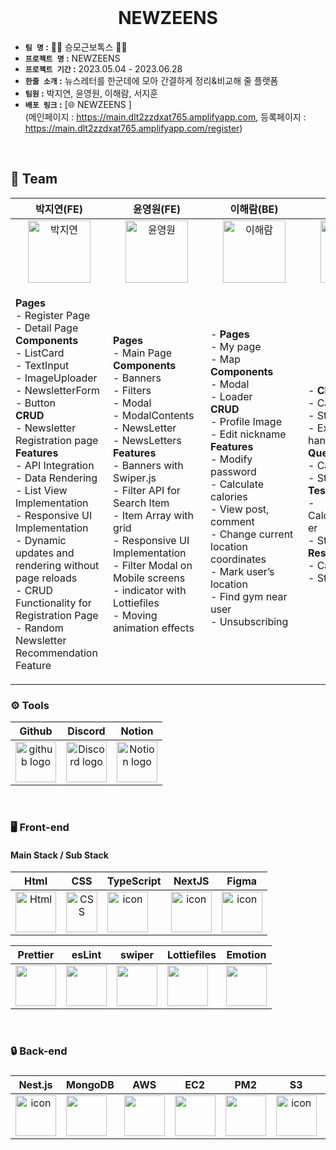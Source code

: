 <br/>

<div  align="center">
  <h1>NEWZEENS</h1>
</div>

- **`팀 명` :**  💪🏼 승모근보톡스 💪🏼
- **`프로젝트 명` :** NEWZEENS
- **`프로젝트 기간` :** 2023.05.04 - 2023.06.28
- **`한줄 소개` :**  뉴스레터를 한군데에 모아 간결하게 정리&비교해 줄 플랫폼
- **`팀원` :** 박지연, 윤영원, 이해람, 서지훈
- **`배포 링크` :** [🌐 NEWZEENS ] <br/> (메인페이지 : https://main.dlt2zzdxat765.amplifyapp.com, 등록페이지 : https://main.dlt2zzdxat765.amplifyapp.com/register)

<br/>

## 💼 Team

|                                                                                                                                                                                  박지연(FE)                                                                                                                                                                                  |                                                                                                                                                                                                                                                                                            윤영원(FE)                                                                                                                                                                                                                                                                                             |                                                                                                                                                                                                 이해람(BE)                                                                                                                                                                                                  |                                                                                                                                         서지훈(BE)                                                                                                                                          |
|:---------------------------------------------------------------------------------------------------------------------------------------------------------------------------------------------------------------------------------------------------------------------------------------------------------------------------------------------------------------------------------------------------:|:--------------------------------------------------------------------------------------------------------------------------------------------------------------------------------------------------------------------------------------------------------------------------------------------------------------------------------------------------------------------------------------------------------------------------------------------------------------------------------------------------------------------------------------------------------------------------------------------------------:|:------------------------------------------------------------------------------------------------------------------------------------------------------------------------------------------------------------------------------------------------------------------------------------------------------------------------------------------------------------------------------------------------------------:|:------------------------------------------------------------------------------------------------------------------------------------------------------------------------------------------------------------------------------------------------------------------------------------------------:|
|                                                                                                                       <img alt="박지연" src="https://github.com/cheong-gu/newzeens/assets/94905388/e6a89c52-285b-49c6-a038-851783412214" height="100" width="100">                                                                                                                        |                                                                                                                                                                                                                          <img alt="윤영원" src="https://user-images.githubusercontent.com/104547038/228111585-6bf8e565-cfdb-41b6-8198-401931fa69d4.jpeg" height="100" width="100">                                                                                                                                                                                                                           |                                                                                                                            <img alt="이해람" src="https://github.com/cheong-gu/newzeens/assets/94905388/e350c639-721e-464d-90ab-6442cb86259b" height="100" width="100">                                                                                                                            |                                                                      <img alt="서지훈" src="https://github.com/cheong-gu/newzeens/assets/94905388/9ee3295b-a0ba-4cf6-bcef-8695ff08b401" height="100" width="100">                                                                       |
| <p style="width: 140px;" align="left"> **Pages**<br/>-  Register Page<br/>- Detail Page <br/>**Components**<br/>-  ListCard <br/>- TextInput <br/>- ImageUploader <br/>-  NewsletterForm <br/>-  Button <br/>**CRUD**<br/>- Newsletter Registration page <br/>**Features**<br/>- API Integration  <br/> - Data Rendering  <br/>- List View Implementation <br/>- Responsive UI Implementation <br />-  Dynamic updates and rendering without page reloads<br />- CRUD Functionality for Registration Page <br/>- Random Newsletter Recommendation Feature<br /></p> | <p style="width: 140px;" align="left"> **Pages**<br/>-  Main Page<br/>**Components**<br/>-  Banners <br/>- Filters <br/>- Modal <br/>- ModalContents <br/>- NewsLetter <br/>- NewsLetters <br/>**Features**<br/>- Banners with Swiper.js<br/>- Filter API for Search Item<br/>- Item Array with grid<br/>-  Responsive UI Implementation<br/>- Filter Modal on Mobile screens<br/>- indicator with Lottiefiles <br/>- Moving animation effects <br/></p> | <p style="width: 140px;" align="left">- **Pages**<br/>-  My page<br/>- Map <br/>**Components**<br/>-  Modal <br/>- Loader <br/>**CRUD**<br/>-  Profile Image <br/>- Edit nickname **Features**<br/>-  Modify password<br/>-  Calculate calories<br/>  - View post, comment<br/>- Change current location coordinates<br/>- Mark user’s location<br/>- Find  gym near user<br/>- Unsubscribing<br/> <br/></p> | <p style="width: 140px;" align="left">- **CRUD**<br/>-  Calculator <br/>- Statistics <br/>- Exception handling <br/>**QueryDsl**<br/>-  Calculator <br/>- Statistics <br/>**Test**<br/>-  CalculatorController <br/>- StatController <br/>**RestDocs**<br/>-  Calculator <br/>- Statistics <br/> | <p style="width: 140px;" align="left">- **Spring Security**<br/>-  Jwt & OAuth2(Google, Naver, Kakao)<br/>- XSS Fileter <br/>**CRUD**<br/>-  Users <br/>- Calendar <br/>- Physical <br/>-  file <br/>- withdraw <br/>**OpenAPI**<br/>-  ChatGPT<br/>**Restdocs**<br/>-  Automated<br/>**QueryDsl**<br/>-  SupportImpl<br/>**Spring Batch**<br/>-  Users Scheduling(inactive: LastloggedIn < 1 year)<br/>**Thymeleaf**<br/>-  Email Templates<br/>**AWS**<br/>-  Deployment : Github Actions & Docker & Nginx(Blue/Green)<br/>-  <br/>-  FileUpload With S3<br/>**Redis**<br/> \- EmailConfirmToken & RandomKey<br/> **Monitoring** <br />- Spring Actuator & Prometheus & Grafana</p> | <p style="width: 140px;" align="left">- **CRUD**<br/>-  Board <br/>-  BoardTag <br/>- Comment <br/>- Like<br/>-  Category <br/>- Tag <br/>- Photo <br/>**Exception handling **<br/>**Search**<br/>**HotBoards**<br/>**Search**<br/>**QueryDsl**<br/>-  Tag <br/>- Like<br/>-  Board <br/>**Restdocs**<br/></p> |

### <span style=""> ⚙️ **Tools** </span>

|                                                   Github                                                    |                                                                                       Discord                                                                                        |                                                                                   Notion                                                                                    |
|:-----------------------------------------------------------------------------------------------------------:|:------------------------------------------------------------------------------------------------------------------------------------------------------------------------------------:|:---------------------------------------------------------------------------------------------------------------------------------------------------------------------------:|
| <img alt="github logo" src="https://techstack-generator.vercel.app/github-icon.svg" width="65" height="65"> | <img alt="Discord logo" src="https://assets-global.website-files.com/6257adef93867e50d84d30e2/62595384e89d1d54d704ece7_3437c10597c1526c3dbd98c737c2bcae.svg" height="65" width="65"> | <img alt="Notion logo" src="https://www.notion.so/cdn-cgi/image/format=auto,width=640,quality=100/front-static/shared/icons/notion-app-icon-3d.png" height="65" width="65"> |

<br/>

### <span style=""> 🖥 **Front-end** </span>

#### Main Stack / Sub Stack

|                                                                                                                  Html                                                                                                                   |                                                                                                       CSS                                                                                                        |                                                                          TypeScript                                                                           |                                                                                                      NextJS                                                                                                       |                                                                                                       Figma                                                                                                       |
|:---------------------------------------------------------------------------------------------------------------------------------------------------------------------------------------------------------------------------------------:|:----------------------------------------------------------------------------------------------------------------------------------------------------------------------------------------------------------------:|:-------------------------------------------------------------------------------------------------------------------------------------------------------------:|:-----------------------------------------------------------------------------------------------------------------------------------------------------------------------------------------------------------------:|:-----------------------------------------------------------------------------------------------------------------------------------------------------------------------------------------------------------------:|
| <div style="display: flex; align-items: flex-start;"><img alt="Html" src ="https://upload.wikimedia.org/wikipedia/commons/thumb/6/61/HTML5_logo_and_wordmark.svg/440px-HTML5_logo_and_wordmark.svg.png" width="65" height="65" /></div> | <div style="display: flex; align-items: flex-start;"><img src="https://user-images.githubusercontent.com/111227745/210204643-4c3d065c-59ec-481d-ac13-cea795730835.png" alt="CSS" width="50" height="65" /></div> | <div style="display: flex; align-items: flex-start;"><img src="https://techstack-generator.vercel.app/ts-icon.svg" alt="icon" width="65" height="65" /></div> | <div style="display: flex; align-items: flex-start;"><img src="https://noticon-static.tammolo.com/dgggcrkxq/image/upload/v1566879300/noticon/fvty9lnsbjol5lq9u3by.svg" alt="icon" width="65" height="65" /></div> | <div style="display: flex; align-items: flex-start;"><img src="https://noticon-static.tammolo.com/dgggcrkxq/image/upload/v1640982247/noticon/tpvr26zp02angin4t0jv.png" alt="icon" width="65" height="65" /></div> |

|                                                                                               Prettier                                                                                                |                                                                                                esLint                                                                                                 |                                                                                             swiper                                                                                              |                                                                                            Lottiefiles                                                                                             |                                                                   Emotion                                                                    |
|:-----------------------------------------------------------------------------------------------------------------------------------------------------------------------------------------------------:|:-----------------------------------------------------------------------------------------------------------------------------------------------------------------------------------------------------:|:----------------------------------------------------------------------------------------------------------------------------------------------------------------------------------------------------:|:-----------------------------------------------------------------------------------------------------------------------------------------------------------------------------------------------------:|:----------------------------------------------------------------------------------------------------------------------------------------------:|
| <div style="display: flex; align-items: flex-start;"><img src="https://noticon-static.tammolo.com/dgggcrkxq/image/upload/v1566918959/noticon/fvlo9g4lxojigdn72l8i.png" width="65" height="65"/></div> | <div style="display: flex; align-items: flex-start;"><img src="https://noticon-static.tammolo.com/dgggcrkxq/image/upload/v1599890132/noticon/c9dgkhp3m5rxmzn3fnp9.png" width="65" height="65"/></div> | <div style="display: flex; align-items: flex-start;"><img src="https://github.com/cheong-gu/newzeens/assets/94905388/6778995b-faf2-467b-af06-5f71203c2e82" width="65" height="65"/></div> | <div style="display: flex; align-items: flex-start;"><img src="https://github.com/cheong-gu/newzeens/assets/94905388/3d86dbc3-7fa7-40d5-9864-c1a442306a49" width="65" height="65"/></div> | <div style="display: flex; align-items: flex-start;"><img src="https://github.com/cheong-gu/newzeens/assets/94905388/bd0dda2b-443a-4aff-95f4-232719f0c1df" width="65" height="65"/></div> |

<br/>

### <span style="">🔒  **Back-end**

### </span>

|                                                                              Nest.js                                                                               |                                                                        MongoDB                                                                        |                                                                              AWS                                                                               |                                                                              EC2                                                                               |                                                                                                PM2                                                                                                |                                                                                                               S3                                                                                                               |                                                                                                Express                                                                                                |
|:---------------------------------------------------------------------------------------------------------------------------------------------------------------:|:----------------------------------------------------------------------------------------------------------------------------------------------------:|:--------------------------------------------------------------------------------------------------------------------------------------------------------------:|:----------------------------------------------------------------------------------------------------------------------------------------------------------------:|:---------------------------------------------------------------------------------------------------------------------------------------------------------------------------------------------------:|:-------------------------------------------------------------------------------------------------------------------------------------------------------------------------------------------------------------------------------:|:----------------------------------------------------------------------------------------------------------------------------------------------------------------------------------------------------:|
| <div style="display: flex; align-items: flex-start;"><img src="https://github.com/cheong-gu/newzeens/assets/94905388/ff40747b-021e-406a-9662-b4bc2dc4d736" alt="icon" width="65" height="65" /></div> | <div style="display: flex; align-items: flex-start;"><img src="https://github.com/cheong-gu/newzeens/assets/94905388/f610f983-dd86-4158-a6a6-f0a9783a535c" widht="65" height="65" /></div> | <div style="display: flex; align-items: flex-start;"><img src="https://techstack-generator.vercel.app/aws-icon.svg" width="65" height="65"/></div> | <div style="display: flex; align-items: flex-start;"><img src="https://github.com/cheong-gu/newzeens/assets/94905388/e5450e6a-da77-448e-9e8d-1a24557c1948" width="65" height="65"></div> | <div style="display: flex; align-items: flex-start;"><img src="https://github.com/cheong-gu/newzeens/assets/94905388/43dc0ac2-d54d-4129-974e-01fa8300cc50" width="65" height="65"/></div> | <div style="display: flex; align-items: flex-start;"><img src="https://github.com/cheong-gu/newzeens/assets/94905388/e9507181-467c-46f7-93e0-0bf06567c711" alt="icon" width="65" height="65" /></div>  |  <div style="display: flex; align-items: flex-start;"><img src="https://github.com/cheong-gu/newzeens/assets/94905388/381772b2-0c7d-4051-9021-70a7baa62982" alt="icon" width="65" height="65" /></div> |



<br/>
